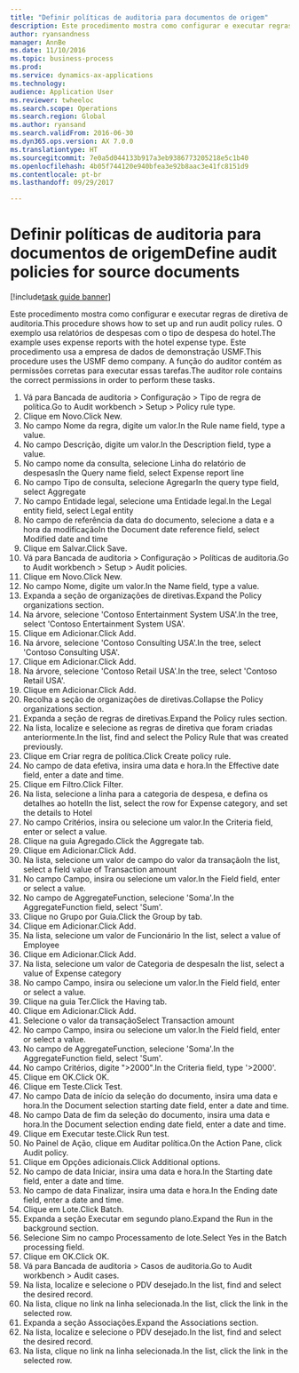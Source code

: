 ```yaml
--- 
title: "Definir políticas de auditoria para documentos de origem"
description: Este procedimento mostra como configurar e executar regras de diretiva de auditoria.
author: ryansandness
manager: AnnBe
ms.date: 11/10/2016
ms.topic: business-process
ms.prod: 
ms.service: dynamics-ax-applications
ms.technology: 
audience: Application User
ms.reviewer: twheeloc
ms.search.scope: Operations
ms.search.region: Global
ms.author: ryansand
ms.search.validFrom: 2016-06-30
ms.dyn365.ops.version: AX 7.0.0
ms.translationtype: HT
ms.sourcegitcommit: 7e0a5d044133b917a3eb9386773205218e5c1b40
ms.openlocfilehash: 4b05f744120e940bfea3e92b8aac3e41fc8151d9
ms.contentlocale: pt-br
ms.lasthandoff: 09/29/2017

---
```

# <a name="define-audit-policies-for-source-documents"></a><span data-ttu-id="3e94d-103">Definir políticas de auditoria para documentos de origem</span><span class="sxs-lookup"><span data-stu-id="3e94d-103">Define audit policies for source documents</span></span>

[!include[task guide banner](../../includes/task-guide-banner.md)]

<span data-ttu-id="3e94d-104">Este procedimento mostra como configurar e executar regras de diretiva de auditoria.</span><span class="sxs-lookup"><span data-stu-id="3e94d-104">This procedure shows how to set up and run audit policy rules.</span></span> <span data-ttu-id="3e94d-105">O exemplo usa relatórios de despesas com o tipo de despesa do hotel.</span><span class="sxs-lookup"><span data-stu-id="3e94d-105">The example uses expense reports with the hotel expense type.</span></span> <span data-ttu-id="3e94d-106">Este procedimento usa a empresa de dados de demonstração USMF.</span><span class="sxs-lookup"><span data-stu-id="3e94d-106">This procedure uses the USMF demo company.</span></span> <span data-ttu-id="3e94d-107">A função do auditor contém as permissões corretas para executar essas tarefas.</span><span class="sxs-lookup"><span data-stu-id="3e94d-107">The auditor role contains the correct permissions in order to perform these tasks.</span></span>

1. <span data-ttu-id="3e94d-108">Vá para Bancada de auditoria > Configuração > Tipo de regra de política.</span><span class="sxs-lookup"><span data-stu-id="3e94d-108">Go to Audit workbench > Setup > Policy rule type.</span></span>
2. <span data-ttu-id="3e94d-109">Clique em Novo.</span><span class="sxs-lookup"><span data-stu-id="3e94d-109">Click New.</span></span>
3. <span data-ttu-id="3e94d-110">No campo Nome da regra, digite um valor.</span><span class="sxs-lookup"><span data-stu-id="3e94d-110">In the Rule name field, type a value.</span></span>
4. <span data-ttu-id="3e94d-111">No campo Descrição, digite um valor.</span><span class="sxs-lookup"><span data-stu-id="3e94d-111">In the Description field, type a value.</span></span>
5. <span data-ttu-id="3e94d-112">No campo nome da consulta, selecione Linha do relatório de despesas</span><span class="sxs-lookup"><span data-stu-id="3e94d-112">In the Query name field, select Expense report line</span></span>
6. <span data-ttu-id="3e94d-113">No campo Tipo de consulta, selecione Agregar</span><span class="sxs-lookup"><span data-stu-id="3e94d-113">In the query type field, select Aggregate</span></span>
7. <span data-ttu-id="3e94d-114">No campo Entidade legal, selecione uma Entidade legal.</span><span class="sxs-lookup"><span data-stu-id="3e94d-114">In the Legal entity field, select Legal entity</span></span>
8. <span data-ttu-id="3e94d-115">No campo de referência da data do documento, selecione a data e a hora da modificação</span><span class="sxs-lookup"><span data-stu-id="3e94d-115">In the Document date reference field, select Modified date and time</span></span>
9. <span data-ttu-id="3e94d-116">Clique em Salvar.</span><span class="sxs-lookup"><span data-stu-id="3e94d-116">Click Save.</span></span>
10. <span data-ttu-id="3e94d-117">Vá para Bancada de auditoria > Configuração > Políticas de auditoria.</span><span class="sxs-lookup"><span data-stu-id="3e94d-117">Go to Audit workbench > Setup > Audit policies.</span></span>
11. <span data-ttu-id="3e94d-118">Clique em Novo.</span><span class="sxs-lookup"><span data-stu-id="3e94d-118">Click New.</span></span>
12. <span data-ttu-id="3e94d-119">No campo Nome, digite um valor.</span><span class="sxs-lookup"><span data-stu-id="3e94d-119">In the Name field, type a value.</span></span>
13. <span data-ttu-id="3e94d-120">Expanda a seção de organizações de diretivas.</span><span class="sxs-lookup"><span data-stu-id="3e94d-120">Expand the Policy organizations section.</span></span>
14. <span data-ttu-id="3e94d-121">Na árvore, selecione 'Contoso Entertainment System USA'.</span><span class="sxs-lookup"><span data-stu-id="3e94d-121">In the tree, select 'Contoso Entertainment System USA'.</span></span>
15. <span data-ttu-id="3e94d-122">Clique em Adicionar.</span><span class="sxs-lookup"><span data-stu-id="3e94d-122">Click Add.</span></span>
16. <span data-ttu-id="3e94d-123">Na árvore, selecione 'Contoso Consulting USA'.</span><span class="sxs-lookup"><span data-stu-id="3e94d-123">In the tree, select 'Contoso Consulting USA'.</span></span>
17. <span data-ttu-id="3e94d-124">Clique em Adicionar.</span><span class="sxs-lookup"><span data-stu-id="3e94d-124">Click Add.</span></span>
18. <span data-ttu-id="3e94d-125">Na árvore, selecione 'Contoso Retail USA'.</span><span class="sxs-lookup"><span data-stu-id="3e94d-125">In the tree, select 'Contoso Retail USA'.</span></span>
19. <span data-ttu-id="3e94d-126">Clique em Adicionar.</span><span class="sxs-lookup"><span data-stu-id="3e94d-126">Click Add.</span></span>
20. <span data-ttu-id="3e94d-127">Recolha a seção de organizações de diretivas.</span><span class="sxs-lookup"><span data-stu-id="3e94d-127">Collapse the Policy organizations section.</span></span>
21. <span data-ttu-id="3e94d-128">Expanda a seção de regras de diretivas.</span><span class="sxs-lookup"><span data-stu-id="3e94d-128">Expand the Policy rules section.</span></span>
22. <span data-ttu-id="3e94d-129">Na lista, localize e selecione as regras de diretiva que foram criadas anteriormente.</span><span class="sxs-lookup"><span data-stu-id="3e94d-129">In the list, find and select the Policy Rule that was created previously.</span></span>
23. <span data-ttu-id="3e94d-130">Clique em Criar regra de política.</span><span class="sxs-lookup"><span data-stu-id="3e94d-130">Click Create policy rule.</span></span>
24. <span data-ttu-id="3e94d-131">No campo de data efetiva, insira uma data e hora.</span><span class="sxs-lookup"><span data-stu-id="3e94d-131">In the Effective date field, enter a date and time.</span></span>
25. <span data-ttu-id="3e94d-132">Clique em Filtro.</span><span class="sxs-lookup"><span data-stu-id="3e94d-132">Click Filter.</span></span>
26. <span data-ttu-id="3e94d-133">Na lista, selecione a linha para a categoria de despesa, e defina os detalhes ao hotel</span><span class="sxs-lookup"><span data-stu-id="3e94d-133">In the list, select the row for Expense category, and set the details to Hotel</span></span>
27. <span data-ttu-id="3e94d-134">No campo Critérios, insira ou selecione um valor.</span><span class="sxs-lookup"><span data-stu-id="3e94d-134">In the Criteria field, enter or select a value.</span></span>
28. <span data-ttu-id="3e94d-135">Clique na guia Agregado.</span><span class="sxs-lookup"><span data-stu-id="3e94d-135">Click the Aggregate tab.</span></span>
29. <span data-ttu-id="3e94d-136">Clique em Adicionar.</span><span class="sxs-lookup"><span data-stu-id="3e94d-136">Click Add.</span></span>
30. <span data-ttu-id="3e94d-137">Na lista, selecione um valor de campo do valor da transação</span><span class="sxs-lookup"><span data-stu-id="3e94d-137">In the list, select a field value of Transaction amount</span></span>
31. <span data-ttu-id="3e94d-138">No campo Campo, insira ou selecione um valor.</span><span class="sxs-lookup"><span data-stu-id="3e94d-138">In the Field field, enter or select a value.</span></span>
32. <span data-ttu-id="3e94d-139">No campo de AggregateFunction, selecione 'Soma'.</span><span class="sxs-lookup"><span data-stu-id="3e94d-139">In the AggregateFunction field, select 'Sum'.</span></span>
33. <span data-ttu-id="3e94d-140">Clique no Grupo por Guia.</span><span class="sxs-lookup"><span data-stu-id="3e94d-140">Click the Group by tab.</span></span>
34. <span data-ttu-id="3e94d-141">Clique em Adicionar.</span><span class="sxs-lookup"><span data-stu-id="3e94d-141">Click Add.</span></span>
35. <span data-ttu-id="3e94d-142">Na lista, selecione um valor de Funcionário </span><span class="sxs-lookup"><span data-stu-id="3e94d-142">In the list, select a value of Employee</span></span> 
36. <span data-ttu-id="3e94d-143">Clique em Adicionar.</span><span class="sxs-lookup"><span data-stu-id="3e94d-143">Click Add.</span></span>
37. <span data-ttu-id="3e94d-144">Na lista, selecione um valor de Categoria de despesa</span><span class="sxs-lookup"><span data-stu-id="3e94d-144">In the list, select a value of Expense category</span></span>
38. <span data-ttu-id="3e94d-145">No campo Campo, insira ou selecione um valor.</span><span class="sxs-lookup"><span data-stu-id="3e94d-145">In the Field field, enter or select a value.</span></span>
39. <span data-ttu-id="3e94d-146">Clique na guia Ter.</span><span class="sxs-lookup"><span data-stu-id="3e94d-146">Click the Having tab.</span></span>
40. <span data-ttu-id="3e94d-147">Clique em Adicionar.</span><span class="sxs-lookup"><span data-stu-id="3e94d-147">Click Add.</span></span>
41. <span data-ttu-id="3e94d-148">Selecione o valor da transação</span><span class="sxs-lookup"><span data-stu-id="3e94d-148">Select Transaction amount</span></span>
42. <span data-ttu-id="3e94d-149">No campo Campo, insira ou selecione um valor.</span><span class="sxs-lookup"><span data-stu-id="3e94d-149">In the Field field, enter or select a value.</span></span>
43. <span data-ttu-id="3e94d-150">No campo de AggregateFunction, selecione 'Soma'.</span><span class="sxs-lookup"><span data-stu-id="3e94d-150">In the AggregateFunction field, select 'Sum'.</span></span>
44. <span data-ttu-id="3e94d-151">No campo Critérios, digite ">2000".</span><span class="sxs-lookup"><span data-stu-id="3e94d-151">In the Criteria field, type '>2000'.</span></span>
45. <span data-ttu-id="3e94d-152">Clique em OK.</span><span class="sxs-lookup"><span data-stu-id="3e94d-152">Click OK.</span></span>
46. <span data-ttu-id="3e94d-153">Clique em Teste.</span><span class="sxs-lookup"><span data-stu-id="3e94d-153">Click Test.</span></span>
47. <span data-ttu-id="3e94d-154">No campo Data de início da seleção do documento, insira uma data e hora.</span><span class="sxs-lookup"><span data-stu-id="3e94d-154">In the Document selection starting date field, enter a date and time.</span></span>
48. <span data-ttu-id="3e94d-155">No campo Data de fim da seleção do documento, insira uma data e hora.</span><span class="sxs-lookup"><span data-stu-id="3e94d-155">In the Document selection ending date field, enter a date and time.</span></span>
49. <span data-ttu-id="3e94d-156">Clique em Executar teste.</span><span class="sxs-lookup"><span data-stu-id="3e94d-156">Click Run test.</span></span>
50. <span data-ttu-id="3e94d-157">No Painel de Ação, clique em Auditar política.</span><span class="sxs-lookup"><span data-stu-id="3e94d-157">On the Action Pane, click Audit policy.</span></span>
51. <span data-ttu-id="3e94d-158">Clique em Opções adicionais.</span><span class="sxs-lookup"><span data-stu-id="3e94d-158">Click Additional options.</span></span>
52. <span data-ttu-id="3e94d-159">No campo de data Iniciar, insira uma data e hora.</span><span class="sxs-lookup"><span data-stu-id="3e94d-159">In the Starting date field, enter a date and time.</span></span>
53. <span data-ttu-id="3e94d-160">No campo de data Finalizar, insira uma data e hora.</span><span class="sxs-lookup"><span data-stu-id="3e94d-160">In the Ending date field, enter a date and time.</span></span>
54. <span data-ttu-id="3e94d-161">Clique em Lote.</span><span class="sxs-lookup"><span data-stu-id="3e94d-161">Click Batch.</span></span>
55. <span data-ttu-id="3e94d-162">Expanda a seção Executar em segundo plano.</span><span class="sxs-lookup"><span data-stu-id="3e94d-162">Expand the Run in the background section.</span></span>
56. <span data-ttu-id="3e94d-163">Selecione Sim no campo Processamento de lote.</span><span class="sxs-lookup"><span data-stu-id="3e94d-163">Select Yes in the Batch processing field.</span></span>
57. <span data-ttu-id="3e94d-164">Clique em OK.</span><span class="sxs-lookup"><span data-stu-id="3e94d-164">Click OK.</span></span>
58. <span data-ttu-id="3e94d-165">Vá para Bancada de auditoria > Casos de auditoria.</span><span class="sxs-lookup"><span data-stu-id="3e94d-165">Go to Audit workbench > Audit cases.</span></span>
59. <span data-ttu-id="3e94d-166">Na lista, localize e selecione o PDV desejado.</span><span class="sxs-lookup"><span data-stu-id="3e94d-166">In the list, find and select the desired record.</span></span>
60. <span data-ttu-id="3e94d-167">Na lista, clique no link na linha selecionada.</span><span class="sxs-lookup"><span data-stu-id="3e94d-167">In the list, click the link in the selected row.</span></span>
61. <span data-ttu-id="3e94d-168">Expanda a seção Associações.</span><span class="sxs-lookup"><span data-stu-id="3e94d-168">Expand the Associations section.</span></span>
62. <span data-ttu-id="3e94d-169">Na lista, localize e selecione o PDV desejado.</span><span class="sxs-lookup"><span data-stu-id="3e94d-169">In the list, find and select the desired record.</span></span>
63. <span data-ttu-id="3e94d-170">Na lista, clique no link na linha selecionada.</span><span class="sxs-lookup"><span data-stu-id="3e94d-170">In the list, click the link in the selected row.</span></span>


